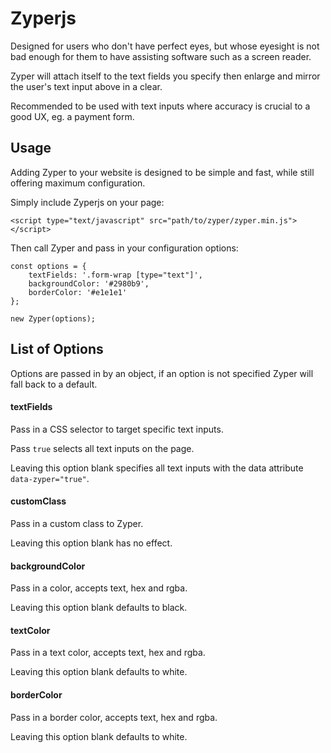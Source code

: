 # Zyperjs
Designed for users who don't have perfect eyes, but whose eyesight is not bad enough for them to have assisting software such as a screen reader.

Zyper will attach itself to the text fields you specify then enlarge and mirror the user's text input above in a clear.

Recommended to be used with text inputs where accuracy is crucial to a good UX, eg. a payment form.

## Usage

Adding Zyper to your website is designed to be simple and fast, while still offering maximum configuration.

Simply include Zyperjs on your page:

`<script type="text/javascript" src="path/to/zyper/zyper.min.js"></script>`

Then call Zyper and pass in your configuration options:

    const options = {
        textFields: '.form-wrap [type="text"]',
        backgroundColor: '#2980b9',
        borderColor: '#e1e1e1'
    };
    
    new Zyper(options);

## List of Options

Options are passed in by an object, if an option is not specified Zyper will fall back to a default.

#### textFields

Pass in a CSS selector to target specific text inputs.

Pass `true` selects all text inputs on the page.

Leaving this option blank specifies all text inputs with the data attribute `data-zyper="true"`.

#### customClass

Pass in a custom class to Zyper.

Leaving this option blank has no effect.

#### backgroundColor

Pass in a color, accepts text, hex and rgba.

Leaving this option blank defaults to black.

#### textColor

Pass in a text color, accepts text, hex and rgba.

Leaving this option blank defaults to white.

#### borderColor

Pass in a border color, accepts text, hex and rgba.

Leaving this option blank defaults to white.